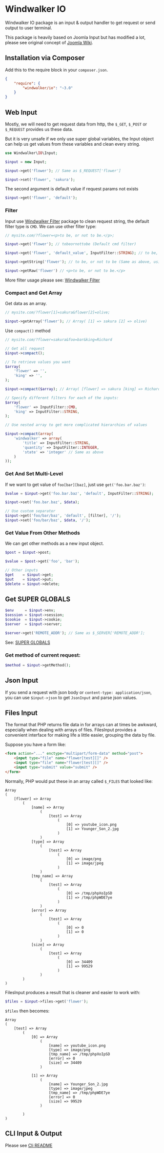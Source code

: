 # Windwalker IO

Windwalker IO package is an input & output handler to get request or send output to user terminal.

This package is heavily based on Joomla Input but has modified a lot, please see original concept of [Joomla Wiki](http://docs.joomla.org/Retrieving_request_data_using_JInput).   

## Installation via Composer

Add this to the require block in your `composer.json`.

``` json
{
    "require": {
        "windwalker/io": "~3.0"
    }
}
```

## Web Input

Mostly, we will need to get request data from http, the `$_GET`, `$_POST` or `$_REQUEST` provides us these data.

But it is very unsafe if we only use super global variables, the Input object can help us get values from these variables and clean every string.
  
``` php
use Windwalker\IO\Input;

$input = new Input;

$input->get('flower'); // Same as $_REQUEST['flower']

$input->set('flower', 'sakura');
```

The second argument is default value if request params not exists

``` php
$input->get('flower', 'default');
```

### Filter

Input use [Windwalker Filter](https://github.com/ventoviro/windwalker-filter) package to clean request string, the default filter type is `CMD`.
We can use other filter type:

``` php
// mysite.com/?flower=<p>to be, or not to be.</p>;

$input->get('flower'); // tobeornottobe (Default cmd filter)

$input->get('flower', 'default_value', InputFilter::STRING); // to be, or not to be

$input->getString('flower'); // to be, or not to be (Same as above, using magic method)

$input->getRaw('flower') // <p>to be, or not to be.</p>
```

More filter usage please see: [Windwalker Filter](https://github.com/ventoviro/windwalker-filter)

### Compact and Get Array

Get data as an array.

``` php
// mysite.com/?flower[1]=sakura&flower[2]=olive;

$input->getArray('flower'); // Array( [1] => sakura [2] => olive)
```

Use `compact()` method

``` php
// mysite.com/?flower=sakura&foo=bar&king=Richard

// Get all request
$input->compact();

// To retrieve values you want
$array(
    'flower' => '',
    'king' => '',
);

$input->compact($array); // Array( [flower] => sakura [king] => Richard)

// Specify different filters for each of the inputs:
$array(
    'flower' => InputFilter::CMD,
    'king' => InputFilter::STRING,
);

// Use nested array to get more complicated hierarchies of values

$input->compact(array(
    'windwalker' => array(
        'title' => InputFilter::STRING,
        'quantity' => InputFilter::INTEGER,
        'state' => 'integer' // Same as above
    )
));
```

### Get And Set Multi-Level

If we want to get value of `foo[bar][baz]`, just use `get('foo.bar.baz')`:

``` php
$value = $input->get('foo.bar.baz', 'default', InputFilter::STRING);

$input->set('foo.bar.baz', $data);

// Use custom separator
$input->get('foo/bar/baz', 'default', [filter], '/');
$input->set('foo/bar/baz', $data, '/');
```

### Get Value From Other Methods

We can get other methods as a new input object.

``` php
$post = $input->post;

$value = $post->get('foo', 'bar');

// Other inputs
$get    = $input->get;
$put    = $input->put;
$delete = $input->delete;
```

## Get SUPER GLOBALS

``` php
$env     = $input->env;
$session = $input->session;
$cookie  = $input->cookie;
$server  = $input->server;

$server->get('REMOTE_ADDR'); // Same as $_SERVER['REMOTE_ADDR'];
```

See: [SUPER GLOBALS](http://php.net/manual/en/language.variables.superglobals.php)

### Get method of current request:

``` php
$method = $input->getMethod();
```

## Json Input

If you send a request with json body or `content-type: application/json`, you can use `$input->json` to
get `JsonInput` and parse json values.

## Files Input

The format that PHP returns file data in for arrays can at times be awkward, especially when dealing with arrays of files. 
FilesInput provides a convenient interface for making life a little easier, grouping the data by file.

Suppose you have a form like:

``` html
<form action="..." enctype="multipart/form-data" method="post">
    <input type="file" name="flower[test][]" />
    <input type="file" name="flower[test][]" />
    <input type="submit" value="submit" />
</form>
```

Normally, PHP would put these in an array called `$_FILES` that looked like:

```
Array
(
    [flower] => Array
        (
            [name] => Array
                (
                    [test] => Array
                        (
                            [0] => youtube_icon.png
                            [1] => Younger_Son_2.jpg
                        )
                )
            [type] => Array
                (
                    [test] => Array
                        (
                            [0] => image/png
                            [1] => image/jpeg
                        )
                )
            [tmp_name] => Array
                (
                    [test] => Array
                        (
                            [0] => /tmp/phpXoIpSD
                            [1] => /tmp/phpWDE7ye
                        )
                )
            [error] => Array
                (
                    [test] => Array
                        (
                            [0] => 0
                            [1] => 0
                        )
                )
            [size] => Array
                (
                    [test] => Array
                        (
                            [0] => 34409
                            [1] => 99529
                        )
                )
        )
)
```

FilesInput produces a result that is cleaner and easier to work with:

``` php
$files = $input->files->get('flower');
```

`$files` then becomes:

```
Array
(
    [test] => Array
        (
            [0] => Array
                (
                    [name] => youtube_icon.png
                    [type] => image/png
                    [tmp_name] => /tmp/phpXoIpSD
                    [error] => 0
                    [size] => 34409
                )

            [1] => Array
                (
                    [name] => Younger_Son_2.jpg
                    [type] => image/jpeg
                    [tmp_name] => /tmp/phpWDE7ye
                    [error] => 0
                    [size] => 99529
                )

        )
)
```

## CLI Input & Output

Please see [Cli README](Cli)

